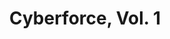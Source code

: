 ---
title: "Cyberforce, Vol. 1"
issue: 4A
issue_nr: 4
full_title: "The Tin Men Of War, Part 4"
subtitle: ""
story_arc: The Tin Men Of War
crossover: ""
variant: ""
publisher: Image Comics
creators: 
  - Marc Silvestri
  - Scott Williams
release_date: Jul 1993
release_year: 1993
genre:
  - Action
  - Adventure
  - Super-Heroes
format: Comic
pages: 32
signed_by: ""
price: 2.5
---